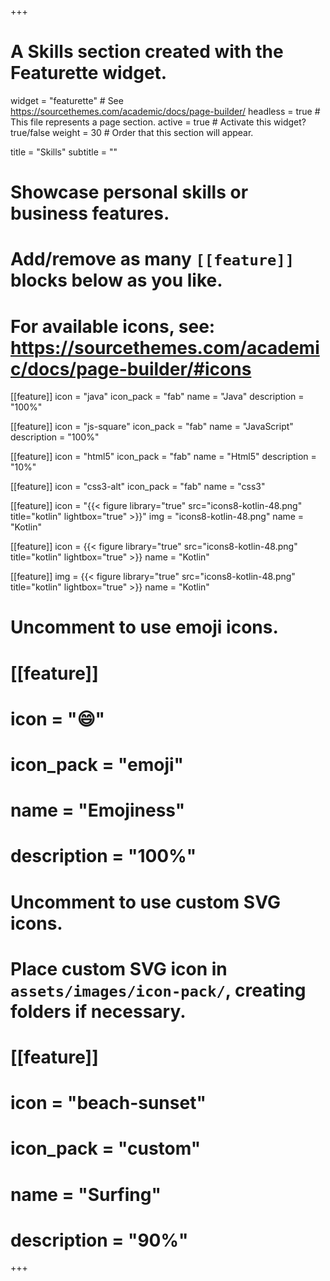+++
# A Skills section created with the Featurette widget.
widget = "featurette"  # See https://sourcethemes.com/academic/docs/page-builder/
headless = true  # This file represents a page section.
active = true  # Activate this widget? true/false
weight = 30  # Order that this section will appear.

title = "Skills"
subtitle = ""

# Showcase personal skills or business features.
# 
# Add/remove as many `[[feature]]` blocks below as you like.
# 
# For available icons, see: https://sourcethemes.com/academic/docs/page-builder/#icons

[[feature]]
  icon = "java"
  icon_pack = "fab"
  name = "Java"
  description = "100%"
  
[[feature]]
  icon = "js-square"
  icon_pack = "fab"
  name = "JavaScript"
  description = "100%"  
  
[[feature]]
  icon = "html5"
  icon_pack = "fab"
  name = "Html5"
  description = "10%"

[[feature]]
  icon = "css3-alt"
  icon_pack = "fab"
  name = "css3"

[[feature]]
  icon = "{{< figure library="true" src="icons8-kotlin-48.png" title="kotlin" lightbox="true" >}}"
  img = "icons8-kotlin-48.png"
  name = "Kotlin"

[[feature]]
  icon = {{< figure library="true" src="icons8-kotlin-48.png" title="kotlin" lightbox="true" >}}
  name = "Kotlin"

[[feature]]
  img = {{< figure library="true" src="icons8-kotlin-48.png" title="kotlin" lightbox="true" >}}
  name = "Kotlin"

# Uncomment to use emoji icons.
# [[feature]]
#  icon = ":smile:"
#  icon_pack = "emoji"
#  name = "Emojiness"
#  description = "100%"  

# Uncomment to use custom SVG icons.
# Place custom SVG icon in `assets/images/icon-pack/`, creating folders if necessary.
# [[feature]]
#  icon = "beach-sunset"
#  icon_pack = "custom"
#  name = "Surfing"
#  description = "90%"

+++
